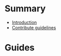 # Summary

- [Introduction](../README.md)
- [Contribute guidelines](./Contribute-Guidelines.md)

# Guides

